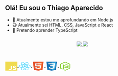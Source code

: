 ## Olá! Eu sou o Thiago Aparecido

- 🌱 Atualmente estou me aprofundando em Node.js
- 😃 Atualmente sei HTML, CSS, JavaScript e React
- 🧐 Pretendo aprender TypeScript

 ##
 
<div align="center">
  <a href="https://github.com/tcheagow">
  <img height="180em" src="https://github-readme-stats.vercel.app/api?username=tcheagow&show_icons=true&theme=dark&include_all_commits=true&count_private=true"/>
  <img height="180em" src="https://github-readme-stats.vercel.app/api/top-langs/?username=tcheagow&layout=compact&langs_count=7&theme=dark"/>
</div>
  
 ##
<div style="display: inline_block"><br>
  <img align="center" alt="Tcheago-Js" height="30" width="40" src="https://raw.githubusercontent.com/devicons/devicon/master/icons/javascript/javascript-plain.svg">
  <img align="center" alt="Tcheago-React" height="30" width="40" src="https://raw.githubusercontent.com/devicons/devicon/master/icons/react/react-original.svg">
  <img align="center" alt="Tcheago-HTML" height="30" width="40" src="https://raw.githubusercontent.com/devicons/devicon/master/icons/html5/html5-original.svg">
  <img align="center" alt="Tcheago-CSS" height="30" width="40" src="https://raw.githubusercontent.com/devicons/devicon/master/icons/css3/css3-original.svg">
  <img align="center" alt="Tcheago-CSS" height="30" width="40" src="https://raw.githubusercontent.com/devicons/devicon/master/icons/nodejs/nodejs-original.svg">
</div>

 ##
 <!-- 
  <a href = "mailto:thiagoapalves2004@gmail.com"><img src="https://img.shields.io/badge/-Gmail-%23333?style=for-the-badge&logo=gmail&logoColor=white" target="_blank"></a>
-->


